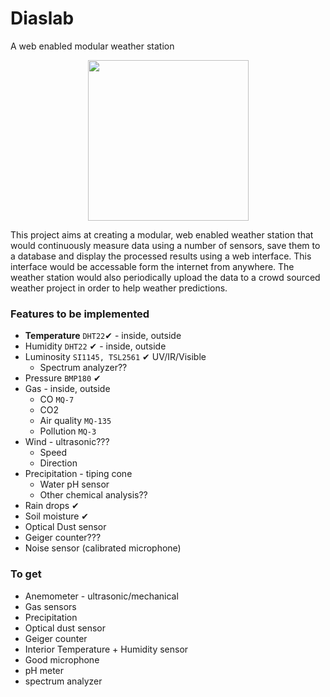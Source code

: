 # Diaslab
A web enabled modular weather station

<p align="center">
  <img height="257" src="https://raw.githubusercontent.com/zpiman/Diaslab/master/artwork/diaslogo.png">
</p>

This project aims at creating a modular, web enabled weather station that would continuously measure data using a number of sensors, save them to a database and display the processed results using a web interface. This interface would be accessable form the internet from anywhere. The weather station would also periodically upload the data to a crowd sourced weather project in order to help weather predictions.

### Features to be implemented
* **Temperature** `DHT22`✔ - inside, outside
* Humidity `DHT22` ✔ - inside, outside
* Luminosity `SI1145, TSL2561` ✔ UV/IR/Visible
  * Spectrum analyzer??
* Pressure `BMP180` ✔
* Gas - inside, outside
  * CO `MQ-7`
  * CO2
  * Air quality `MQ-135`
  * Pollution `MQ-3`
* Wind - ultrasonic???
  * Speed
  * Direction
* Precipitation - tiping cone
  * Water pH sensor
  * Other chemical analysis??
* Rain drops  ✔
* Soil moisture ✔
* Optical Dust sensor
* Geiger counter???
* Noise sensor (calibrated microphone) 

### To get
* Anemometer - ultrasonic/mechanical
* Gas sensors
* Precipitation
* Optical dust sensor
* Geiger counter
* Interior Temperature + Humidity sensor
* Good microphone
* pH meter
* spectrum analyzer
